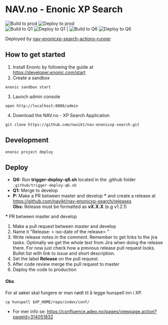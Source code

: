 # NAV.no - Enonic XP Search

![Build to prod](https://github.com/navikt/nav-enonicxp-search/workflows/Build%20to%20prod/badge.svg)
![Deploy to prod](https://github.com/navikt/nav-enonicxp-search/workflows/Deploy%20to%20prod/badge.svg) <br>
![Build to Q1](https://github.com/navikt/nav-enonicxp-search/workflows/Build%20to%20Q1/badge.svg)
![Deploy to Q1](https://github.com/navikt/nav-enonicxp-search/workflows/Deploy%20to%20Q1/badge.svg) |
![Build to Q6](https://github.com/navikt/nav-enonicxp-search/workflows/Build%20to%20Q6/badge.svg)
![Deploy to Q6](https://github.com/navikt/nav-enonicxp-search/workflows/Deploy%20to%20Q6/badge.svg)

Deployed by [nav-enonicxp-search-actions-runner
](https://github.com/navikt/nav-enonicxp-search-actions-runner)

## How to get started

1. Install Enonic by following the guide at https://developer.enonic.com/start
2. Create a sandbox
```
enonic sandbox start
```
3. Launch admin console
```
open http://localhost:8080/admin
```
4. Download the NAV.no - XP Search Application
```
git clone https://github.com/navikt/nav-enonicxp-search.git
```

## Development

```
enonic project deploy
``` 

## Deploy

- **Q6:** Run **trigger-deploy-q6.sh** located in the .github folder <br>
`.github/trigger-deploy-q6.sh`
- **Q1:** Merge to develop
- **P:**  Make a PR between master and develop __*__ and create a release at <br /> 
https://github.com/navikt/nav-enonicxp-search/releases <br />
**Obs:** Release must be formatted as **vX.X.X** (e.g v1.2.1)
 
 __*__ PR between master and develop
1. Make a pull request between master and develop
2. Name it "Release: < iso-date of the release> "
3. Write release notes in the comment. Remember to get links to the jira tasks.
  Optimally we get the whole text from Jira when doing the release there. For
  now just check how a previous release pull request looks. Bullet list with
  link to issue and short description.
4. Set the label **Release** on the pull request.
5. After code review merge the pull request to master
6. Deploy the code to production


#### Obs

For at søket skal fungere er man nødt til å legge hunspell inn i XP.
```
cp hunspell $XP_HOME/repo/index/conf/
```
- For mer info se: https://confluence.adeo.no/pages/viewpage.action?pageId=314051832
